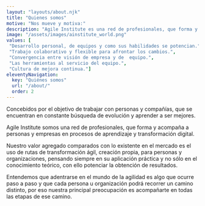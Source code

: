 ```yaml
--- 
layout: "layouts/about.njk" 
title: "Quienes somos"
motive: "Nos mueve y motiva:"
description: "Agile Institute es una red de profesionales, que forma y acompaña a personas y empresas en procesos de aprendizaje y transformación digital." 
image: "/assets/images/ainstitute_world.png"
values: [
 "Desarrollo personal, de equipos y como sus habilidades se potencian.",
 "Trabajo colaborativo y flexible para afrontar los cambios.",
 "Convergencia entre visión de empresa y de  equipo.",
 "Las herramientas al servicio del equipo.",
 "Cultura de mejora continua."]
eleventyNavigation:
  key: "Quiénes somos"
  url: "/about/"
  order: 2
---
```


Concebidos por el objetivo de trabajar con personas y compañías,
que se encuentran en constante búsqueda de evolución y aprender a ser mejores.

Agile Institute somos una red de profesionales, que forma y acompaña a personas y empresas en procesos de aprendizaje y transformación digital.

Nuestro valor agregado comparados con lo existente en el mercado es el uso de rutas de transformación ágil, creación propia,  para personas y organizaciones, pensando siempre en su aplicación práctica y no sólo en el conocimiento teórico, con ello potenciar la obtención de resultados.

Entendemos que adentrarse en el mundo de la agilidad es algo que ocurre paso a paso y que cada persona u organización podrá recorrer un camino distinto, por eso nuestra principal preocupación es acompañarte en todas las etapas de ese camino.
